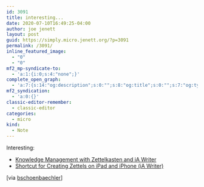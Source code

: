```yaml
---
id: 3091
title: interesting...
date: 2020-07-10T16:49:25-04:00
author: joe jenett
layout: post
guid: https://simply.micro.jenett.org/?p=3091
permalink: /3091/
inline_featured_image:
  - "0"
  - "0"
mf2_mp-syndicate-to:
  - 'a:1:{i:0;s:4:"none";}'
complete_open_graph:
  - 'a:7:{s:14:"og:description";s:0:"";s:8:"og:title";s:0:"";s:7:"og:type";s:0:"";s:12:"twitter:card";s:7:"summary";s:15:"twitter:creator";s:0:"";s:19:"twitter:description";s:0:"";s:8:"og:image";s:0:"";}'
mf2_syndication:
  - 'a:0:{}'
classic-editor-remember:
  - classic-editor
categories:
  - micro
kind:
  - Note
---
```

Interesting:

  * [Knowledge Management with Zettelkasten and iA Writer](https://trms.me/knowledge-management-with-zettelkasten-and-ia-writer/ "Knowledge Management with Zettelkasten and iA Writer")
  * [Shortcut for Creating Zettels on iPad and iPhone (iA Writer)](https://trms.me/shortcut-for-creating-zettels-on-ipad-and-iphone-ia-writer/ "Shortcut for Creating Zettels on iPad and iPhone (iA Writer)")

[via [bschoenbaechler](https://pinboard.in/u:bschoenbaechler "bschoenbaechler")]